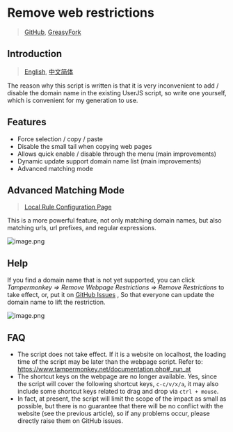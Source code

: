 # Remove web restrictions

> [GitHub](https://github.com/rxliuli/userjs/blob/master/src/UnblockWebRestrictions/), [GreasyFork](https://greasyfork.org/zh-CN/scripts/391193)

## Introduction

> [English](https://github.com/rxliuli/userjs/blob/master/src/UnblockWebRestrictions/README.md), [中文简体](https://github.com/rxliuli/userjs/blob/master/src/UnblockWebRestrictions/README.zhCN.md)

The reason why this script is written is that it is very inconvenient to add / disable the domain name in the existing UserJS script, so write one yourself, which is convenient for my generation to use.

## Features

- Force selection / copy / paste
- Disable the small tail when copying web pages
- Allows quick enable / disable through the menu (main improvements)
- Dynamic update support domain name list (main improvements)
- Advanced matching mode

## Advanced Matching Mode

> [Local Rule Configuration Page](https://userjs.rxliuli.com/)

This is a more powerful feature, not only matching domain names, but also matching urls, url prefixes, and regular expressions.

![image.png](https://i.loli.net/2020/05/17/4Piwq6CbGIfx1HU.png)

## Help

If you find a domain name that is not yet supported, you can click _Tampermonkey => Remove Webpage Restrictions => Remove Restrictions_ to take effect, or, put it on [GitHub Issues](https://github.com/rxliuli/userjs/issues) , So that everyone can update the domain name to lift the restriction.

![image.png](https://i.loli.net/2019/10/15/xypJIQnbtN4DuWM.png)

## FAQ

- The script does not take effect. If it is a website on localhost, the loading time of the script may be later than the webpage script. Refer to: <https://www.tampermonkey.net/documentation.php#_run_at>
- The shortcut keys on the webpage are no longer available. Yes, since the script will cover the following shortcut keys, `c-c/v/x/a`, it may also include some shortcut keys related to drag and drop via `ctrl + mouse`.
- In fact, at present, the script will limit the scope of the impact as small as possible, but there is no guarantee that there will be no conflict with the website (see the previous article), so if any problems occur, please directly raise them on GitHub issues.

